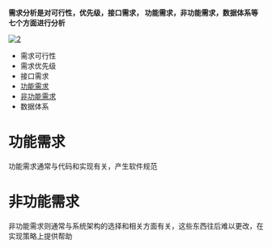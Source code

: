 **需求分析是对可行性，优先级，接口需求， 功能需求，非功能需求，数据体系等七个方面进行分析**


<a href="https://ibb.co/YdFLwRN"><img src="https://i.ibb.co/xgt7dC2/2.jpg" alt="2" border="0"></a>


* 需求可行性
* 需求优先级
* 接口需求
* [功能需求](#功能需求)
* [非功能需求](#非功能需求)
* 数据体系


# 功能需求

  功能需求通常与代码和实现有关，产生软件规范

# 非功能需求

  非功能需求则通常与系统架构的选择和相关方面有关，这些东西往后难以更改，在实现策略上提供帮助
  
  
  
